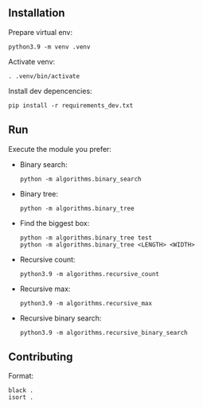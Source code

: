 ## Installation

Prepare virtual env:

    python3.9 -m venv .venv

Activate venv:

    . .venv/bin/activate

Install dev depencencies:

    pip install -r requirements_dev.txt

## Run

Execute the module you prefer:

* Binary search:

      python -m algorithms.binary_search

* Binary tree:

      python -m algorithms.binary_tree

* Find the biggest box:

      python -m algorithms.binary_tree test
      python -m algorithms.binary_tree <LENGTH> <WIDTH>

* Recursive count:

      python3.9 -m algorithms.recursive_count

* Recursive max:

      python3.9 -m algorithms.recursive_max

* Recursive binary search:

      python3.9 -m algorithms.recursive_binary_search

## Contributing

Format:

    black .
    isort .
